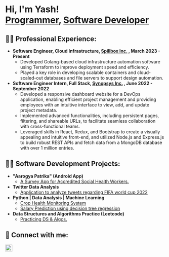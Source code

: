 <h1>Hi, I'm Yash! <br/><a href="https://github.com/YashCGandhi/">Programmer</a>, <a href="https://www.linkedin.com/in/yash-chinmay-gandhi/">Software Developer</a> 


<h2>👨‍💻 Professional Experience:</h2>

- <b>Software Engineer, Cloud Infrastructure, <a href="https://spillbox.io/"> Spillbox Inc.</a> , March 2023 - Present </b>
  - Developed Golang-based cloud infrastructure automation software using Terraform to improve deployment speed and efficiency.
  - Played a key role in developing scalable containers and cloud-scaled-out databases and file servers to support design automation.
- <b>Software Engineer Intern, Full Stack, <a href="https://www.synopsys.com/"> Synopsys Inc.</a> , June 2022 - September 2022 </b>
  - Developed a responsive dashboard website for a DevOps application, enabling efficient project management and providing employees with an intuitive interface to view, add, and update project metadata.
  - Implemented advanced functionalities, including persistent pages, filtering, and shareable URLs, to facilitate seamless collaboration with cross-functional teams.
  - Leveraged skills in React, Redux, and Bootstrap to create a visually appealing and intuitive front-end, and utilized Node.js and Express.js to build robust REST APIs and fetch data from a MongoDB database with over 1 million entries.

  
<h2>👨‍💻 Software Development Projects:</h2>

- <b>"Aarogya Patrika" (Android App)</b>
  - [A Survey App for Accredited Social Health Workers.](https://github.com/YashCGandhi/AarogyaPatrika/) 
- <b>Twitter Data Analysis</b>
  - [Application to analyze tweets regarding FIFA world cup 2022](https://github.com/YashCGandhi/TwitterDataAnalysis/) 
- <b>Python | Data Analysis | Machine Learning</b>
    - [Crop Health Monitoring System](https://github.com/YashCGandhi/Crop-Monitoring-System)
    - [Salary Prediction using decision tree regression](https://github.com/YashCGandhi/Salary-Prediction-using-Decision-Tree-Regression/)
- <b>Data Structures and Algorithms Practice (Leetcode)</b>
  - [Practicing  DS & Algos.](https://github.com/YashCGandhi/InterviewPrep/)  

<h2> 🤳 Connect with me:</h2>

[<img align="left" alt="JoshMadakor | LinkedIn" width="22px" src="https://cdn.jsdelivr.net/npm/simple-icons@v3/icons/linkedin.svg" />][linkedin]

[linkedin]: https://www.linkedin.com/in/yash-chinmay-gandhi/

<!--
**joshmadakor1/joshmadakor1** is a ✨ _special_ ✨ repository because its `README.md` (this file) appears on your GitHub profile.

Here are some ideas to get you started:

- 🔭 I’m currently working on ...
- 🌱 I’m currently learning ...
- 👯 I’m looking to collaborate on ...
- 🤔 I’m looking for help with ...
- 💬 Ask me about ...
- 📫 How to reach me: ...
- 😄 Pronouns: ...
- ⚡ Fun fact: ...
-->
